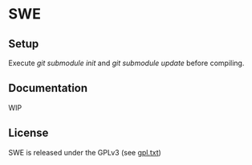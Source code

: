 SWE
===

Setup
-----

Execute *git submodule init* and *git submodule update* before compiling.

Documentation
-------------

WIP

License
-------

SWE is released under the GPLv3 (see [gpl.txt](gpl.txt))
